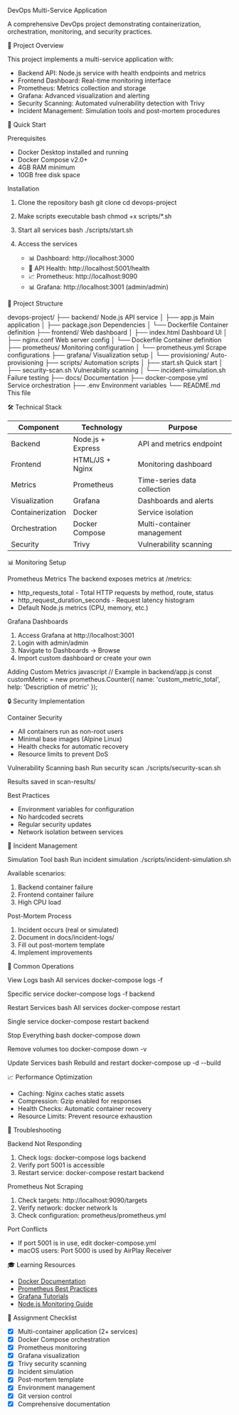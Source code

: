 DevOps Multi-Service Application

A comprehensive DevOps project demonstrating containerization, orchestration, monitoring, and security practices.

 🎯 Project Overview

This project implements a multi-service application with:
- Backend API: Node.js service with health endpoints and metrics
- Frontend Dashboard: Real-time monitoring interface
- Prometheus: Metrics collection and storage
- Grafana: Advanced visualization and alerting
- Security Scanning: Automated vulnerability detection with Trivy
- Incident Management: Simulation tools and post-mortem procedures

 🚀 Quick Start

 Prerequisites
- Docker Desktop installed and running
- Docker Compose v2.0+
- 4GB RAM minimum
- 10GB free disk space

 Installation

1. Clone the repository
   bash
   git clone <repository-url>
   cd devops-project
   

2. Make scripts executable
   bash
   chmod +x scripts/*.sh
   

3. Start all services
   bash
   ./scripts/start.sh
   

4. Access the services
   - 📊 Dashboard: http://localhost:3000
   - 🔧 API Health: http://localhost:5001/health
   - 📈 Prometheus: http://localhost:9090
   - 📊 Grafana: http://localhost:3001 (admin/admin)

 📁 Project Structure


devops-project/
├── backend/               Node.js API service
│   ├── app.js            Main application
│   ├── package.json      Dependencies
│   └── Dockerfile        Container definition
├── frontend/             Web dashboard
│   ├── index.html       Dashboard UI
│   ├── nginx.conf       Web server config
│   └── Dockerfile       Container definition
├── prometheus/           Monitoring configuration
│   └── prometheus.yml   Scrape configurations
├── grafana/             Visualization setup
│   └── provisioning/    Auto-provisioning
├── scripts/             Automation scripts
│   ├── start.sh         Quick start
│   ├── security-scan.sh  Vulnerability scanning
│   └── incident-simulation.sh  Failure testing
├── docs/                Documentation
├── docker-compose.yml   Service orchestration
├── .env                Environment variables
└── README.md           This file


 🛠️ Technical Stack

| Component | Technology | Purpose |
|-----------|------------|---------|
| Backend | Node.js + Express | API and metrics endpoint |
| Frontend | HTML/JS + Nginx | Monitoring dashboard |
| Metrics | Prometheus | Time-series data collection |
| Visualization | Grafana | Dashboards and alerts |
| Containerization | Docker | Service isolation |
| Orchestration | Docker Compose | Multi-container management |
| Security | Trivy | Vulnerability scanning |

 📊 Monitoring Setup

 Prometheus Metrics
The backend exposes metrics at /metrics:
- http_requests_total - Total HTTP requests by method, route, status
- http_request_duration_seconds - Request latency histogram
- Default Node.js metrics (CPU, memory, etc.)

 Grafana Dashboards
1. Access Grafana at http://localhost:3001
2. Login with admin/admin
3. Navigate to Dashboards → Browse
4. Import custom dashboard or create your own

 Adding Custom Metrics
javascript
// Example in backend/app.js
const customMetric = new prometheus.Counter({
  name: 'custom_metric_total',
  help: 'Description of metric'
});


 🔒 Security Implementation

 Container Security
- All containers run as non-root users
- Minimal base images (Alpine Linux)
- Health checks for automatic recovery
- Resource limits to prevent DoS

 Vulnerability Scanning
bash
 Run security scan
./scripts/security-scan.sh

 Results saved in scan-results/


 Best Practices
- Environment variables for configuration
- No hardcoded secrets
- Regular security updates
- Network isolation between services

 🚨 Incident Management

 Simulation Tool
bash
 Run incident simulation
./scripts/incident-simulation.sh

 Available scenarios:
 1. Backend container failure
 2. Frontend container failure
 3. High CPU load


 Post-Mortem Process
1. Incident occurs (real or simulated)
2. Document in docs/incident-logs/
3. Fill out post-mortem template
4. Implement improvements

 🔧 Common Operations

 View Logs
bash
 All services
docker-compose logs -f

 Specific service
docker-compose logs -f backend


 Restart Services
bash
 All services
docker-compose restart

 Single service
docker-compose restart backend


 Stop Everything
bash
docker-compose down

 Remove volumes too
docker-compose down -v


 Update Services
bash
 Rebuild and restart
docker-compose up -d --build


 📈 Performance Optimization

- Caching: Nginx caches static assets
- Compression: Gzip enabled for responses
- Health Checks: Automatic container recovery
- Resource Limits: Prevent resource exhaustion

 🐛 Troubleshooting

 Backend Not Responding
1. Check logs: docker-compose logs backend
2. Verify port 5001 is accessible
3. Restart service: docker-compose restart backend

 Prometheus Not Scraping
1. Check targets: http://localhost:9090/targets
2. Verify network: docker network ls
3. Check configuration: prometheus/prometheus.yml

 Port Conflicts
- If port 5001 is in use, edit docker-compose.yml
- macOS users: Port 5000 is used by AirPlay Receiver

 🎓 Learning Resources

- [Docker Documentation](https://docs.docker.com/)
- [Prometheus Best Practices](https://prometheus.io/docs/practices/)
- [Grafana Tutorials](https://grafana.com/tutorials/)
- [Node.js Monitoring Guide](https://nodejs.org/en/docs/guides/)

 📝 Assignment Checklist

- [x] Multi-container application (2+ services)
- [x] Docker Compose orchestration
- [x] Prometheus monitoring
- [x] Grafana visualization
- [x] Trivy security scanning
- [x] Incident simulation
- [x] Post-mortem template
- [x] Environment management
- [x] Git version control
- [x] Comprehensive documentation